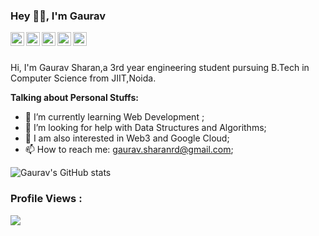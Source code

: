 ### Hey 👋🏽, I'm Gaurav

<a href="https://twitter.com/GauravSharan09">
  <img align="left" alt="Gaurav Sharan | Twitter" width="22px" src="https://cdn.jsdelivr.net/npm/simple-icons@v3/icons/twitter.svg" />
</a>
<a href="https://www.linkedin.com/in/gaurav-sharan-1bb346194/">
  <img align="left" alt="Gauravs's LinkdeIN" width="22px" src="https://cdn.jsdelivr.net/npm/simple-icons@v3/icons/linkedin.svg" />
</a>
<a href="https://www.instagram.com/gauravshhhran_1/">
  <img align="left" alt="Gaurav's Instagram" width="22px" src="https://cdn.jsdelivr.net/npm/simple-icons@v3/icons/instagram.svg" />
</a>
<a href="https://leetcode.com/gaurav_saran/">
  <img align="left" alt="Gaurav's Leetcode" width="22px" src="https://cdn.jsdelivr.net/npm/simple-icons@v3/icons/leetcode.svg" />
</a>
<a href="https://www.codechef.com/users/code4004">
  <img align="left" alt="Gaurav's Codechef" width="22px" src="https://cdn.jsdelivr.net/npm/simple-icons@v3/icons/codechef.svg" />
</a>

<br />
<br />

Hi, I'm Gaurav Sharan,a 3rd year engineering student pursuing B.Tech in Computer Science from JIIT,Noida.

**Talking about Personal Stuffs:**

- 🌱 I’m currently learning Web Development ;
- 🤔 I’m looking for help with Data Structures and Algorithms;
- :monocle_face: I am also interested in Web3 and Google Cloud;
- 📫 How to reach me: gaurav.sharanrd@gmail.com;



![Gaurav's GitHub stats](https://github-readme-stats.vercel.app/api?username=gsharan12&show_icons=true&theme=radical)

### Profile Views :<br>
  <img src="https://profile-counter.glitch.me/gsharan12/count.svg" />
